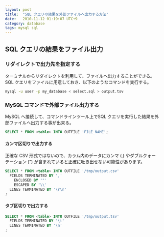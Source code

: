 ```yaml
---
layout: post
title:  "SQL クエリの結果を外部ファイルへ出力する方法"
date:   2010-11-12 01:19:07 UTC+9
category: database
tags: mysql sql
---
```



## SQL クエリの結果をファイル出力

### リダイレクトで出力先を指定する

ターミナルからリダイレクトを利用して、ファイルへ出力することができる。SQL クエリをファイルに用意しておき、以下のようなコマンドを実行する。

```sh
mysql -u user -p my_database < select.sql > output.tsv
```

### MySQL コマンドで外部ファイル出力する

MySQL へ接続して、コマンドラインツール上でSQL クエリを実行した結果を外部ファイルへ出力する事が出来る。

```sql
SELECT * FROM <table> INTO OUTFILE 'FILE_NAME';
```

#### カンマ区切りで出力する

正確な CSV 形式ではないので、カラム内のデータにカンマ (,) やダブルクォーテーション (") が含まれていると正確に吐き出せない可能性があります。

```sql
SELECT * FROM <table> INTO OUTFILE '/tmp/output.csv'
  FIELDS TERMINATED BY ','
    ENCLOSED BY '"'
    ESCAPED BY '\\'
  LINES TERMINATED BY '\r\n'
;
```

#### タブ区切りで出力する

```sql
SELECT * FROM <table> INTO OUTFILE '/tmp/output.tsv'
  FIELDS TERMINATED BY '\t'
  LINES TERMINATED BY '\n'
;
```
